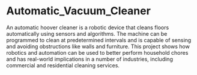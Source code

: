 # Automatic_Vacuum_Cleaner
An automatic hoover cleaner is a robotic device that cleans floors automatically using sensors and algorithms. The machine can be programmed to clean at predetermined intervals and is capable of sensing and avoiding obstructions like walls and furniture. This project shows how robotics and automation can be used to better perform household chores and has real-world implications in a number of industries, including commercial and residential cleaning services.
